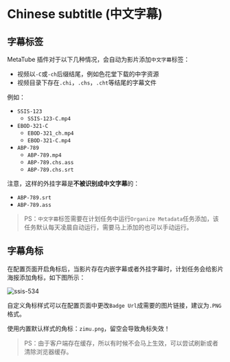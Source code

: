 # Chinese subtitle (中文字幕)

## 字幕标签

MetaTube 插件对于以下几种情况，会自动为影片添加`中文字幕`标签：

- 视频以`-C`或`-ch`后缀结尾，例如色花堂下载的中字资源
- 视频目录下存在`.chi`，`.chs`，`.cht`等结尾的字幕文件

例如：

- `SSIS-123`
  - `SSIS-123-C.mp4`
- `EBOD-321-C`
  - `EBOD-321_ch.mp4`
  - `EBOD-321-C.mp4`
- `ABP-789`
  - `ABP-789.mp4`
  - `ABP-789.chs.ass`
  - `ABP-789.chs.srt`

注意，这样的外挂字幕是**不被识别成中文字幕**的：

- `ABP-789.srt`
- `ABP-789.ass`

> PS：`中文字幕`标签需要在计划任务中运行`Organize Metadata`任务添加，该任务默认每天凌晨自动运行，需要马上添加的也可以手动运行。

## 字幕角标

在配置页面开启角标后，当影片存在内嵌字幕或者外挂字幕时，计划任务会给影片海报添加角标，如下图所示：

![ssis-534](https://user-images.githubusercontent.com/28824352/188468123-a008409f-91b6-491e-b496-0abe9414f231.jpg)

自定义角标样式可以在配置页面中更改`Badge Url`成需要的图片链接，建议为`.PNG`格式。

使用内置默认样式的角标：`zimu.png`，留空会导致角标失效！

> PS：由于客户端存在缓存，所以有时候不会马上生效，可以尝试刷新或者清除浏览器缓存。

